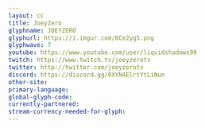 ```yaml
---
layout: cc
title: JoeyZero
glyphname: JOEYZERO
glyphurl: https://i.imgur.com/8Ce2yg5.png
glyphwave: 7
youtube: https://www.youtube.com/user/liquidshadows99
twitch: https://www.twitch.tv/joeyzerotv
twitter: http://twitter.com/joeyzerotv
discord: https://discord.gg/0XYN4ElrtYtLiNun
other-site: 
primary-language: 
global-glyph-code: 
currently-partnered: 
stream-currency-needed-for-glyph: 
---
```


